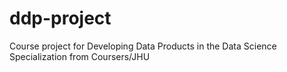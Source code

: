 # ddp-project
Course project for Developing Data Products in the Data Science Specialization from Coursers/JHU
